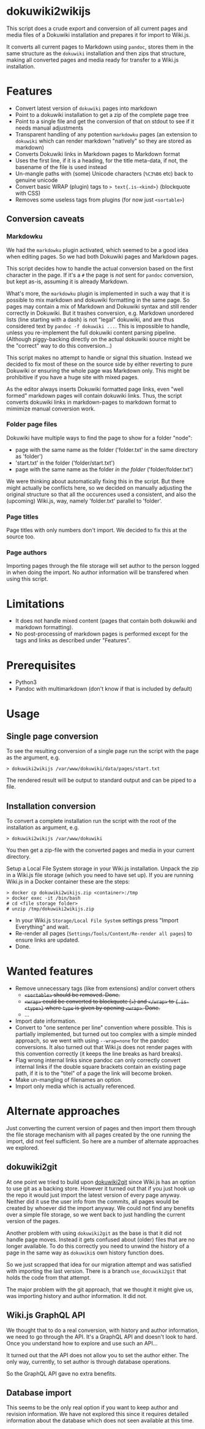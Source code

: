 # dokuwiki2wikijs

This script does a crude export and conversion of all current pages and media files of a Dokuwiki installation and prepares it for import to Wiki.js.

It converts all current pages to Markdown using `pandoc`, stores them in the same structure as the `dokuwiki` installation and then zips that structure, making all converted pages and media ready for transfer to a Wiki.js installation.

# Features

- Convert latest version of `dokuwiki` pages into markdown
- Point to a dokuwiki installation to get a zip of the complete page tree
- Point to a single file and get the conversion of that on stdout to see if it needs manual adjustments
- Transparent handling of any potention `markdowku` pages (an extension to `dokuwiki` which can render markdown "natively" so they are stored as markdown)
- Converts Dokuwiki links in Markdown pages to Markdown format
- Uses the first line, if it is a heading, for the title meta-data, if not, the basename of the file is used instead
- Un-mangle paths with (some) Unicode characters (`%C3%B6` etc) back to genuine unicode
- Convert basic WRAP (plugin) tags to `> text{.is-<kind>}` (blockquote with CSS)
- Removes some useless tags from plugins (for now just `<sortable>`)

## Conversion caveats

### Markdowku

We had the `markdowku` plugin activated, which seemed to be a good idea when editing pages.
So we had both Dokuwiki pages and Markdown pages.

This script decides how to handle the actual conversion based on the first character in the page.
If it's a `#` the page is _not_ sent for `pandoc` conversion, but kept as-is, assuming it is already Markdown.

What's more, the `markdowku` plugin is implemented in such a way that it is possible to mix markdown and dokuwiki formatting in the same page.
So pages may contain a mix of Markdown and Dokuwiki syntax and still render correctly in Dokuwiki.
But it trashes conversion, e.g. Markdown unordered lists (line starting with a dash) is not "legal" dokuwiki, and are thus considered text by `pandoc -f dokuwiki ...`.
This is impossible to handle, unless you re-implement the full dokuwiki content parsing pipeline.
(Although piggy-backing directly on the actual dokuwiki source might be the "correct" way to do this conversion...)

This script makes no attempt to handle or signal this situation.
Instead we decided to fix most of these on the source side by either reverting to pure Dokuwiki or ensuring the whole page was Markdown only.
This might be prohibitive if you have a huge site with mixed pages.

As the editor always inserts Dokuwiki formatted page links, even "well formed" markdown pages will contain dokuwiki links.
Thus, the script converts dokuwiki links in markdown-pages to markdown format to mimimize manual conversion work.

### Folder page files

Dokuwiki have multiple ways to find the page to show for a folder "node":

- page with the same name as the folder ('folder.txt' in the same directory as 'folder')
- 'start.txt' in the folder ('folder/start.txt')
- page with the same name as the folder _in the folder_ ('folder/folder.txt')

We were thinking about automatically fixing this in the script.
But there might actually be conflicts here, so we decided on manually adjusting the original structure so that all the occurences used a consistent, and also the (upcoming) Wiki.js, way, namely 'folder.txt' parallel to 'folder'.

### Page titles

Page titles with only numbers don't import.
We decided to fix this at the source too.

### Page authors

Importing pages through the file storage will set author to the person logged in when doing the import.
No author information will be transfered when using this script.

# Limitations

- It does not handle mixed content (pages that contain both dokuwiki and markdown formatting).
- No post-processing of markdown pages is performed except for the tags and links as described under "Features".

# Prerequisites

- Python3
- Pandoc with multimarkdown (don't know if that is included by default)

# Usage

## Single page conversion

To see the resulting conversion of a single page run the script with the page as the argument, e.g.

    > dokuwiki2wikijs /var/www/dokuwiki/data/pages/start.txt

The rendered result will be output to standard output and can be piped to a file.

## Installation conversion

To convert a complete installation run the script with the root of the installation as argument, e.g.

    > dokuwiki2wikijs /var/www/dokuwiki

You then get a zip-file with the converted pages and media in your current directory.

Setup a Local File System storage in your Wiki.js installation.
Unpack the zip in a Wiki.js file storage (which you need to have set up).
If you are running Wiki.js in a Docker container these are the steps:

    > docker cp dokuwiki2wikijs.zip <container>:/tmp
    > docker exec -it /bin/bash
    # cd <file storage folder>
    # unzip /tmp/dokuwiki2wikijs.zip

- In your Wiki.js `Storage/Local File System` settings press "Import Everything" and wait.
- Re-render all pages (`Settings/Tools/Content/Re-render all pages`) to ensure links are updated.
- Done.

# Wanted features

- Remove unnecessary tags (like from extensions) and/or convert others
  - ~~`<sortable>` should be removed. Done.~~
  - ~~`<wrap>` could be converted to blockquote (`>`) and `</wrap>` to `{.is-<type>}` where `type` is given by opening `<wrap>`. Done.~~
  - ...
- Import date information.
- Convert to "one sentence per line" convention where possible. This is partially implemented, but turned out too complex with a simple minded approach, so we went with using `--wrap=none` for the pandoc conversions. It also turned out that Wiki.js does not render pages with this convention correctly (it keeps the line breaks as hard breaks).
- Flag wrong internal links since pandoc can only correctly convert internal links if the double square brackets contain an existing page path, if it is to the "titel" of a page the link will become broken.
- Make un-mangling of filenames an option.
- Import only media which is actually referenced.

# Alternate approaches

Just converting the current version of pages and then import them through the file storage mechanism with all pages created by the one running the import, did not feel sufficient.
So here are a number of alternate approaches we explored.

## dokuwiki2git

At one point we tried to build upon [dokuwiki2git](https://github.com/hoxu/dokuwiki2git) since Wiki.js has an option to use git as a backing store.
However it turned out that if you just hook up the repo it would just import the latest version of every page anyway.
Neither did it use the user info from the commits, all pages would be created by whoever did the import anyway.
We could not find any benefits over a simple file storage, so we went back to just handling the current version of the pages.

Another problem with using `dokuwiki2git` as the base is that it did not handle page moves.
Instead it gets confused about (older) files that are no longer available.
To do this correctly you need to unwind the history of a page in the same way as `dokuwiki`s own history function does.

So we just scrapped that idea for our migration attempt and was satisfied with importing the last version.
There is a branch `use_docuwiki2git` that holds the code from that attempt.

The major problem with the git approach, that we thought it might give us, was importing history and author information.
It did not.

## Wiki.js GraphQL API

We thought that to do a real conversion, with history and author information, we need to go through the API.
It's a GraphQL API and doesn't look to hard.
Once you understand how to explore and use such an API...

It turned out that the API does not allow you to set the author either.
The only way, currently, to set author is through database operations.

So the GraphQL API gave no extra benefits.

## Database import

This seems to be the only real option if you want to keep author and revision information.
We have not explored this since it requires detailed information about the database which does not seen available at this time.
